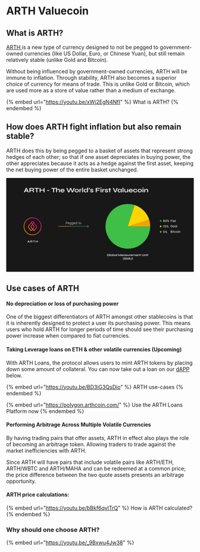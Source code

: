 # ARTH Valuecoin

## What is ARTH? <a href="#what-is-arth" id="what-is-arth"></a>

[ARTH ](https://arthcoin.com/)is a new type of currency designed to not be pegged to government-owned currencies (like US Dollar, Euro, or Chinese Yuan), but still remain relatively stable (unlike Gold and Bitcoin).

Without being influenced by government-owned currencies, ARTH will be immune to inflation. Through stability, ARTH also becomes a superior choice of currency for means of trade. This is unlike Gold or Bitcoin, which are used more as a store of value rather than a medium of exchange.

{% embed url="https://youtu.be/xWj2EgN4NfI" %}
What is ARTH?
{% endembed %}

## How does ARTH fight inflation but also remain stable?  <a href="#how-does-arth-fight-inflation-but-also-remain-stable" id="how-does-arth-fight-inflation-but-also-remain-stable"></a>

ARTH does this by being pegged to a basket of assets that represent strong hedges of each other; so that if one asset depreciates in buying power, the other appreciates because it acts as a hedge against the first asset, keeping the net buying power of the entire basket unchanged.

![](../.gitbook/assets/image-1-.png)

## Use cases of ARTH

#### No depreciation or loss of purchasing power

One of the biggest differentiators of ARTH amongst other stablecoins is that it is inherently designed to protect a user its purchasing power. This means users who hold ARTH for longer periods of time should see their purchasing power increase when compared to fiat currencies.

#### Taking Leverage loans on ETH & other volatile currencies (Upcoming)

With ARTH Loans, the protocol allows users to mint ARTH tokens by placing down some amount of collateral. You can now take out a loan on our [dAPP ](https://polygon.arthcoin.com/)below.&#x20;

{% embed url="https://youtu.be/BD3jG3QsDio" %}
ARTH use-cases
{% endembed %}

{% embed url="https://polygon.arthcoin.com/" %}
Use the ARTH Loans Platform now
{% endembed %}

#### Performing Arbitrage Across Multiple Volatile Currencies

By having trading pairs that offer assets, ARTH in effect also plays the role of becoming an arbitrage token. Allowing traders to trade against the market inefficiencies with ARTH.

Since ARTH will have pairs that include volatile pairs like ARTH/ETH, ARTH/WBTC and ARTH/MAHA and can be redeemed at a common price; the price difference between the two quote assets presents an arbitrage opportunity.

#### ARTH price calculations:&#x20;

{% embed url="https://youtu.be/bBkf6qvlTrQ" %}
How is ARTH calculated?
{% endembed %}

### Why should one choose ARTH?

{% embed url="https://youtu.be/_9Bxwu4Jw38" %}
